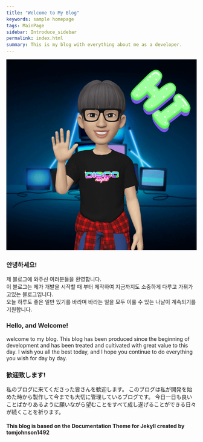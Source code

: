 ```yaml
---
title: "Welcome to My Blog"
keywords: sample homepage
tags: MainPage
sidebar: Introduce_sidebar
permalink: index.html
summary: This is my blog with everything about me as a developer. 
---
```


![main_Image](./images/MyEmoji_20250129_231040_0.gif)

### 안녕하세요!

제 블로그에 와주신 여러분들을 환영합니다.  
이 블로그는 제가 개발을 시작할 때 부터 제작하여 지금까지도 소중하게 다루고 가꿔가고있는 블로그입니다.  
오늘 하루도 좋은 일만 있기를 바라며 바라는 일을 모두 이룰 수 있는 나날이 계속되기를 기원합니다.

### Hello, and Welcome!

welcome to my blog.
This blog has been produced since the beginning of development and has been treated and cultivated with great value to this day.
I wish you all the best today, and I hope you continue to do everything you wish for day by day.

### 歓迎致します!

私のブログに来てくださった皆さんを歓迎します。
このブログは私が開発を始めた時から製作して今までも大切に管理しているブログです。
今日一日も良いことばかりあるように願いながら望むことをすべて成し遂げることができる日々が続くことを祈ります。

#### This blog is based on the Documentation Theme for Jekyll created by tomjohnson1492
        
        
        

